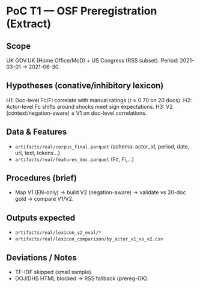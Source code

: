 # PoC T1 — OSF Preregistration (Extract)

## Scope
UK GOV.UK (Home Office/MoD) + US Congress (RSS subset). Period: 2021-03-01 → 2021-06-30.

## Hypotheses (conative/inhibitory lexicon)
H1: Doc-level Fc/Fi correlate with manual ratings (r ≥ 0.70 on 20 docs).
H2: Actor-level Fc shifts around shocks meet sign expectations.
H3: V2 (context/negation-aware) ≥ V1 on doc-level correlations.

## Data & Features
- `artifacts/real/corpus_final.parquet` (schema: actor_id, period, date, url, text, tokens…)
- `artifacts/real/features_doc.parquet` (Fc, Fi,…)

## Procedures (brief)
- Map V1 (EN-only) → build V2 (negation-aware) → validate vs 20-doc gold → compare V1/V2.

## Outputs expected
- `artifacts/real/lexicon_v2_eval/*`
- `artifacts/real/lexicon_comparison/by_actor_v1_vs_v2.csv`

## Deviations / Notes
- TF-IDF skipped (small sample).
- DOJ/DHS HTML blocked → RSS fallback (prereg-OK).
